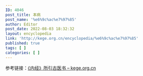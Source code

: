 ```yaml
---
ID: 4046
post_title: 本病
post_name: '%e6%9c%ac%e7%97%85'
author: Editor
post_date: 2022-08-03 18:32:32
layout: encyclopedia
link: 'http://kege.org.cn/encyclopedia/%e6%9c%ac%e7%97%85'
published: true
tags: [ ]
categories: [ ]
---
```

参考链接：<a href="http://kege.org.cn/encyclopedia/%e3%80%8a%e5%86%85%e7%bb%8f%e3%80%8b%e6%89%80%e5%bc%95%e5%8f%a4%e5%8c%bb%e4%b9%a6">《内经》所引古医书 – kege.org.cn</a>